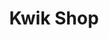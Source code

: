 ---
title: "Kwik Shop"
url: /cedar-rapids/kwik-shop-center-point-road-northeast/
shop: convenience
---
